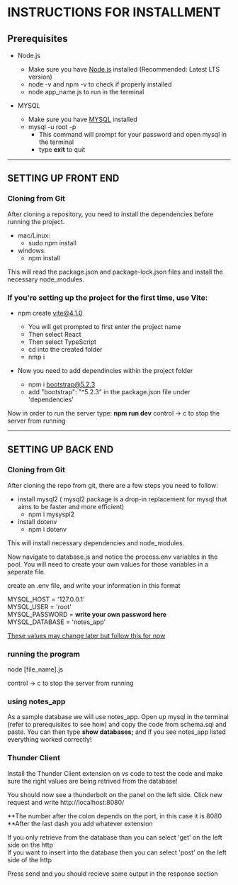# INSTRUCTIONS FOR INSTALLMENT

## Prerequisites

- Node.js

  - Make sure you have [Node.js](https://nodejs.org/) installed (Recommended: Latest LTS version)
  - node -v and npm -v to check if properly installed
  - node app_name.js to run in the terminal

- MYSQL

  - Make sure you have [MYSQL](https://www.mysql.com/) installed
  - mysql -u root -p
    - This command will prompt for your password and open mysql in the terminal
    - type **exit** to quit

---

## SETTING UP FRONT END

### Cloning from Git

After cloning a repository, you need to install the dependencies before running the project.

- mac/Linux:
  - sudo npm install
- windows:
  - npm install

This will read the package.json and package-lock.json files and install the necessary node_modules.

### If you're setting up the project for the first time, use Vite:

- npm create vite@4.1.0

  - You will get prompted to first enter the project name
  - Then select React
  - Then select TypeScript
  - cd into the created folder
  - nmp i

- Now you need to add dependincies within the project folder
  - npm i bootstrap@5.2.3
  - add "bootstrap": "^5.2.3" in the package.json file under 'dependencies'

Now in order to run the server type: **npm run dev**
control -> c to stop the server from running

---

## SETTING UP BACK END

### Cloning from Git

After cloning the repo from git, there are a few steps you need to follow:

- install mysql2 ( mysql2 package is a drop-in replacement for mysql that aims to be faster and more efficient)
  - npm i mysyspl2
- install dotenv
  - npm i dotenv

This will install necessary dependencies and node_modules.

Now navigate to database.js and notice the process.env variables in the pool.
You will need to create your own values for those variables in a seperate file.

create an .env file, and write your information in this format

MYSQL_HOST = '127.0.0.1'<br/>
MYSQL_USER = 'root'<br/>
MYSQL_PASSWORD = **write your own password here**<br/>
MYSQL_DATABASE = 'notes_app'<br/>

<ins>These values may change later but follow this for now</ins>

### running the program

node [file_name].js

control -> c to stop the server from running

### using notes_app

As a sample database we will use notes_app. Open up mysql in the terminal (refer to prerequisites to see how)
and copy the code from schema.sql and paste. You can then type **show databases;** and if you see notes_app listed everything worked correctly!

### Thunder Client

Install the Thunder Client extension on vs code to test the code and make sure the right values are being retrived from the database!

You should now see a thunderbolt on the panel on the left side. Click new request and write
http://localhost:8080/

\*\*The number after the colon depends on the port, in this case it is 8080<br/>
\*\*After the last dash you add whatever extension

If you only retrieve from the database than you can select 'get' on the left side on the http<br/>
If you want to insert into the database then you can select 'post' on the left side of the http

Press send and you should recieve some output in the response section
